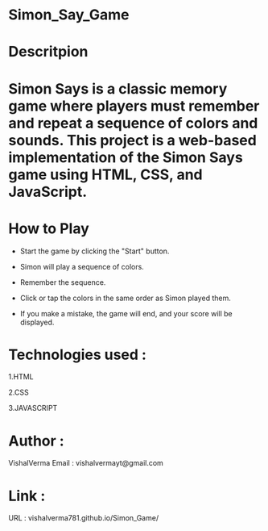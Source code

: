 <h1> Simon_Say_Game</h1>

<h1>Descritpion</h1>

<h1>Simon Says is a classic memory game where players must remember and repeat a sequence of colors and sounds. This project is a web-based implementation of the Simon Says game using HTML, CSS, and JavaScript.</h1>

<h1>How to Play</h1>

<p>
  
- Start the game by clicking the "Start" button.

- Simon will play a sequence of colors.
  
- Remember the sequence.
  
- Click or tap the colors in the same order as Simon played them.
  
- If you make a mistake, the game will end, and your score will be displayed.
  
</p>

<h1>Technologies used :</h1>

1.HTML

2.CSS

3.JAVASCRIPT

<h1>Author :</h1>

<p>VishalVerma Email : vishalvermayt@gmail.com</p>

<h1>Link :</h1>

<P>URL : vishalverma781.github.io/Simon_Game/</P>


